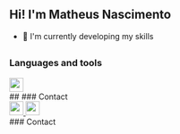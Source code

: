 ## Hi! I'm Matheus Nascimento
- 🌱 I'm currently developing my skills
##
### Languages and tools
<div>
  <img height="25" width="25" src="https://cdn.jsdelivr.net/gh/devicons/devicon/icons/javascript/javascript-original.svg" >
</div>
##
### Contact
<div>
  <a href="https://www.linkedin.com/in/fnmatheus/">
    <img height="25" width="25" src="https://cdn.jsdelivr.net/gh/devicons/devicon/icons/linkedin/linkedin-original.svg" >
  </a>
  <a href="mailto:nasc.matheusfrancisco@gmail.com" target="_blank">
    <img height="25" width="25" src="https://cdn.jsdelivr.net/gh/devicons/devicon/icons/google/google-original.svg" >
  </a>
</div>
### Contact
